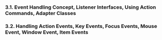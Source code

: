 ### 3.1. Event Handling Concept, Listener Interfaces, Using Action Commands, Adapter Classes

### 3.2. Handling Action Events, Key Events, Focus Events, Mouse Event, Window Event, Item Events
